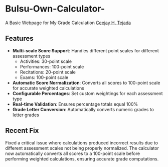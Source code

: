 # Bulsu-Own-Calculator-
A Basic Webpage for My Grade Calculation [Ceejay H. Tejada](https://www.facebook.com/ceejaytejada200)

## Features
- **Multi-scale Score Support**: Handles different point scales for different assessment types
  - Activities: 30-point scale
  - Performances: 100-point scale  
  - Recitations: 20-point scale
  - Exams: 100-point scale
- **Automatic Score Normalization**: Converts all scores to 100-point scale for accurate weighted calculations
- **Configurable Percentages**: Set custom weightings for each assessment type
- **Real-time Validation**: Ensures percentage totals equal 100%
- **Grade Letter Conversion**: Automatically converts numeric grades to letter grades

## Recent Fix
Fixed a critical issue where calculations produced incorrect results due to different assessment scales not being properly normalized. The calculator now automatically converts all scores to a 100-point scale before performing weighted calculations, ensuring accurate grade computations.
